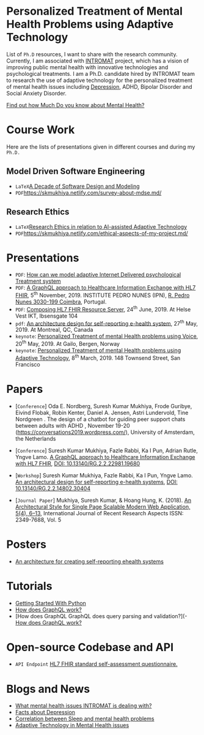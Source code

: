 # Personalized Treatment of Mental Health Problems using Adaptive Technology

List of `Ph.D` resources, I want to share with the research community. Currently, I am associated with [INTROMAT](http://intromat.no/) project, which has a vision of improving public mental health with innovative technologies and psychological treatments. I am a Ph.D. candidate hired by INTROMAT team to research the use of adaptive technology for the personalized treatment of mental health issues including [Depression](https://www.skmukhiya.com.np/category/mental-health/depression/), ADHD, Bipolar Disorder and Social Anxiety Disorder.

[Find out how Much Do you know about Mental Health?](https://skmukhiya.netlify.com/mentalHealthQuiz)

# Course Work

Here are the lists of presentations given in different courses and during my `Ph.D.`

## Model Driven Software Engineering

- `LaTeX`[A Decade of Software Design and Modeling
  ](https://github.com/sureshHARDIYA/phd-resources/tree/master/presentations/MDSE)
- `PDF`https://skmukhiya.netlify.com/survey-about-mdse.md/

## Research Ethics

- `LaTeX`[Research Ethics in relation to AI-assisted Adaptive Technology
  ](https://github.com/sureshHARDIYA/phd-resources/tree/master/presentations/Research%20Ethics)
- `PDF`https://skmukhiya.netlify.com/ethical-aspects-of-my-project.md/

# Presentations
- `PDF`: [How can we model adaptive Internet Delivered psychological Treatment system](https://github.com/sureshHARDIYA/phd-resources/tree/master/presentations/Solstrand%20)
- `PDF`: [A GraphQL approach to Healthcare Information Exchange with HL7 FHIR](https://github.com/sureshHARDIYA/phd-resources/blob/master/presentations/ICTH%202019/ICTH_2019_Conference.pdf), 5<sup>th</sup> November, 2019. INSTITUTE PEDRO NUNES (IPN), [R. Pedro Nunes 3030-199 Coimbra](https://www.ipn.pt/), Portugal.
- `PDF`: [Composing HL7 FHIR Resource Server](https://github.com/sureshHARDIYA/phd-resources/tree/master/presentations/HelseVestIKT), 24<sup>th</sup> June, 2019. At Helse Vest IKT, Ibsensgate 104
- `pdf`: [An architecture design for self-reporting e-health system](https://github.com/sureshHARDIYA/phd-resources/tree/master/presentations/SEH), 27<sup>th</sup> May, 2019. At Montreal, QC, Canada
- `keynote`: [Personalized Treatment of mental Health problems using Voice](https://github.com/sureshHARDIYA/phd-resources/tree/master/presentations/GailoProposal), 20<sup>th</sup> May, 2019. At Gailo, Bergen, Norway
- `keynote`: [Personalized Treatment of mental Health problems using Adaptive Technology](https://github.com/sureshHARDIYA/phd-resources/tree/master/presentations/SanFrancisco), 8<sup>th</sup> March, 2019. 148 Townsend Street, San Francisco

# Papers
- [`Conference`] Oda E. Nordberg, Suresh Kumar Mukhiya, Frode Guribye, Eivind Flobak, Robin Kenter, Daniel A. Jensen, Astri Lundervold, Tine Nordgreen . The design of a chatbot for guiding peer support chats between adults with ADHD , November 19-20 (https://conversations2019.wordpress.com/), University of Amsterdam, the Netherlands

- [`Conference`] Suresh Kumar Mukhiya, Fazle Rabbi, Ka I Pun, Adrian Rutle, Yngve Lamo. [A GraphQL approach to Healthcare Information Exchange with HL7 FHIR](https://www.researchgate.net/publication/334988948_A_GraphQL_approach_to_Healthcare_Information_Exchange_with_HL7_FHIR), [DOI: 10.13140/RG.2.2.22981.19680](10.13140/RG.2.2.22981.19680)

- [`Workshop`] Suresh Kumar Mukhiya, Fazle Rabbi, Ka I Pun, Yngve Lamo. [An architectural design for
  self-reporting e-health systems](https://www.researchgate.net/publication/331813302_An_architectural_design_for_self-reporting_e-health_systems), [DOI: 10.13140/RG.2.2.14802.30404](10.13140/RG.2.2.14802.30404)

- [`Journal Paper`] Mukhiya, Suresh Kumar, & Hoang Hung, K. (2018). [An Architectural Style for Single Page Scalable Modern Web Application, 5(4), 6–13](https://www.ijrra.net/Vol5issue4/IJRRA-05-04-02.pdf), International Journal of Recent Research Aspects ISSN: 2349-7688, Vol. 5


# Posters

- [An architecture for creating self-reporting ehealth systems](https://github.com/sureshHARDIYA/phd-resources/tree/master/Posters/Workshop%20at%20HVl)

# Tutorials

- [Getting Started With Python](https://medium.com/@dr_code_skm/getting-started-with-machine-learning-with-python-part-1-83450a4a6b48)
- [How does GraphQL work?](https://skmukhiya.netlify.com/how-does-graphql-work/)
- [How does GraphQL GraphQL does query parsing and validation?](- [How does GraphQL work?](https://skmukhiya.netlify.com/how-does-graphql-work/)


# Open-source Codebase and API

- `API Endpoint` [HL7 FHIR standard self-assessment questionnaire.](https://mhof.ml/)

# Blogs and News

- [What mental health issues INTROMAT is dealing with?](https://www.skmukhiya.com.np/what-are-the-mental-health-conditions-we-are-referring-here/)
- [Facts about Depression](https://www.skmukhiya.com.np/depression/)
- [Correlation between Sleep and mental health problems](https://www.skmukhiya.com.np/correlation-between-sleep-and-mental-health-problems/)
- [Adaptive Technology in Mental Health issues](https://www.skmukhiya.com.np/adaptive-technology-in-mental-health/)
